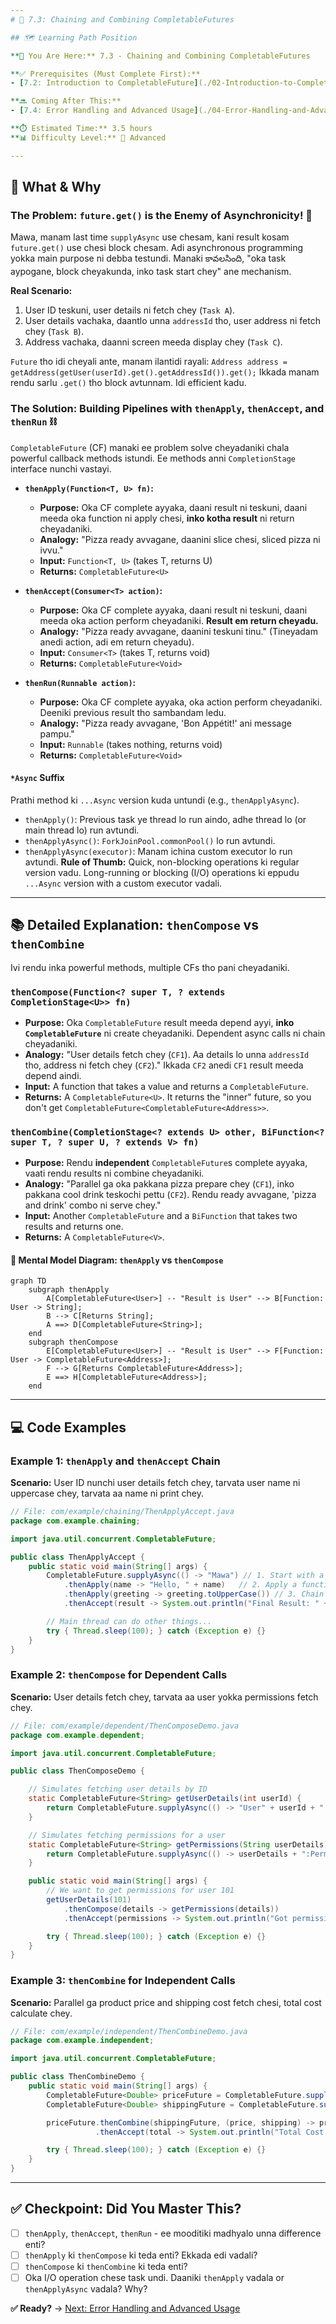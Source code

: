 ```yaml
---
# 🎯 7.3: Chaining and Combining CompletableFutures

## 🗺️ Learning Path Position

**📍 You Are Here:** 7.3 - Chaining and Combining CompletableFutures

**✅ Prerequisites (Must Complete First):**
- [7.2: Introduction to CompletableFuture](./02-Introduction-to-CompletableFuture.md) - `supplyAsync` ante ento, adi `CompletableFuture` object ni ela return chestundo teliyali.

**🔜 Coming After This:**
- [7.4: Error Handling and Advanced Usage](./04-Error-Handling-and-Advanced-Usage.md) - Ee async chains lo exceptions ni ela handle cheyalo nerchukuntam.

**⏱️ Estimated Time:** 3.5 hours
**📊 Difficulty Level:** 🔴 Advanced

---
```


## 🤔 What & Why

### The Problem: `future.get()` is the Enemy of Asynchronicity! 👿
Mawa, manam last time `supplyAsync` use chesam, kani result kosam `future.get()` use chesi block chesam. Adi asynchronous programming yokka main purpose ni debba testundi. Manaki కావలసింది, "oka task aypogane, block cheyakunda, inko task start chey" ane mechanism.

**Real Scenario:**
1.  User ID teskuni, user details ni fetch chey (`Task A`).
2.  User details vachaka, daantlo unna `addressId` tho, user address ni fetch chey (`Task B`).
3.  Address vachaka, daanni screen meeda display chey (`Task C`).

`Future` tho idi cheyali ante, manam ilantidi rayali:
`Address address = getAddress(getUser(userId).get().getAddressId()).get();`
Ikkada manam rendu sarlu `.get()` tho block avtunnam. Idi efficient kadu.

### The Solution: Building Pipelines with `thenApply`, `thenAccept`, and `thenRun` ⛓️
`CompletableFuture` (CF) manaki ee problem solve cheyadaniki chala powerful callback methods istundi. Ee methods anni `CompletionStage` interface nunchi vastayi.

- **`thenApply(Function<T, U> fn)`:**
  - **Purpose:** Oka CF complete ayyaka, daani result ni teskuni, daani meeda oka function ni apply chesi, **inko kotha result** ni return cheyadaniki.
  - **Analogy:** "Pizza ready avvagane, daanini slice chesi, sliced pizza ni ivvu."
  - **Input:** `Function<T, U>` (takes T, returns U)
  - **Returns:** `CompletableFuture<U>`

- **`thenAccept(Consumer<T> action)`:**
  - **Purpose:** Oka CF complete ayyaka, daani result ni teskuni, daani meeda oka action perform cheyadaniki. **Result em return cheyadu.**
  - **Analogy:** "Pizza ready avvagane, daanini teskuni tinu." (Tineyadam anedi action, adi em return cheyadu).
  - **Input:** `Consumer<T>` (takes T, returns void)
  - **Returns:** `CompletableFuture<Void>`

- **`thenRun(Runnable action)`:**
  - **Purpose:** Oka CF complete ayyaka, oka action perform cheyadaniki. Deeniki previous result tho sambandam ledu.
  - **Analogy:** "Pizza ready avvagane, 'Bon Appétit!' ani message pampu."
  - **Input:** `Runnable` (takes nothing, returns void)
  - **Returns:** `CompletableFuture<Void>`

#### `*Async` Suffix
Prathi method ki `...Async` version kuda untundi (e.g., `thenApplyAsync`).
- `thenApply()`: Previous task ye thread lo run aindo, adhe thread lo (or main thread lo) run avtundi.
- `thenApplyAsync()`: `ForkJoinPool.commonPool()` lo run avtundi.
- `thenApplyAsync(executor)`: Manam ichina custom executor lo run avtundi.
**Rule of Thumb:** Quick, non-blocking operations ki regular version vadu. Long-running or blocking (I/O) operations ki eppudu `...Async` version with a custom executor vadali.

---

## 📚 Detailed Explanation: `thenCompose` vs `thenCombine`

Ivi rendu inka powerful methods, multiple CFs tho pani cheyadaniki.

### `thenCompose(Function<? super T, ? extends CompletionStage<U>> fn)`
- **Purpose:** Oka `CompletableFuture` result meeda depend ayyi, **inko `CompletableFuture`** ni create cheyadaniki. Dependent async calls ni chain cheyadaniki.
- **Analogy:** "User details fetch chey (`CF1`). Aa details lo unna `addressId` tho, address ni fetch chey (`CF2`)." Ikkada `CF2` anedi `CF1` result meeda depend aindi.
- **Input:** A function that takes a value and returns a `CompletableFuture`.
- **Returns:** A `CompletableFuture<U>`. It returns the "inner" future, so you don't get `CompletableFuture<CompletableFuture<Address>>`.

### `thenCombine(CompletionStage<? extends U> other, BiFunction<? super T, ? super U, ? extends V> fn)`
- **Purpose:** Rendu **independent** `CompletableFuture`s complete ayyaka, vaati rendu results ni combine cheyadaniki.
- **Analogy:** "Parallel ga oka pakkana pizza prepare chey (`CF1`), inko pakkana cool drink teskochi pettu (`CF2`). Rendu ready avvagane, 'pizza and drink' combo ni serve chey."
- **Input:** Another `CompletableFuture` and a `BiFunction` that takes two results and returns one.
- **Returns:** A `CompletableFuture<V>`.

#### 🧠 Mental Model Diagram: `thenApply` vs `thenCompose`

```mermaid
graph TD
    subgraph thenApply
        A[CompletableFuture<User>] -- "Result is User" --> B[Function: User -> String];
        B --> C[Returns String];
        A ==> D[CompletableFuture<String>];
    end
    subgraph thenCompose
        E[CompletableFuture<User>] -- "Result is User" --> F[Function: User -> CompletableFuture<Address>];
        F --> G[Returns CompletableFuture<Address>];
        E ==> H[CompletableFuture<Address>];
    end
```

---

## 💻 Code Examples

### Example 1: `thenApply` and `thenAccept` Chain
**Scenario:** User ID nunchi user details fetch chey, tarvata user name ni uppercase chey, tarvata aa name ni print chey.
```java
// File: com/example/chaining/ThenApplyAccept.java
package com.example.chaining;

import java.util.concurrent.CompletableFuture;

public class ThenApplyAccept {
    public static void main(String[] args) {
        CompletableFuture.supplyAsync(() -> "Mawa") // 1. Start with a supplier
            .thenApply(name -> "Hello, " + name)   // 2. Apply a function
            .thenApply(greeting -> greeting.toUpperCase()) // 3. Chain another function
            .thenAccept(result -> System.out.println("Final Result: " + result)); // 4. Final action

        // Main thread can do other things...
        try { Thread.sleep(100); } catch (Exception e) {}
    }
}
```

### Example 2: `thenCompose` for Dependent Calls
**Scenario:** User details fetch chey, tarvata aa user yokka permissions fetch chey.
```java
// File: com/example/dependent/ThenComposeDemo.java
package com.example.dependent;

import java.util.concurrent.CompletableFuture;

public class ThenComposeDemo {

    // Simulates fetching user details by ID
    static CompletableFuture<String> getUserDetails(int userId) {
        return CompletableFuture.supplyAsync(() -> "User" + userId + ":Details");
    }

    // Simulates fetching permissions for a user
    static CompletableFuture<String> getPermissions(String userDetails) {
        return CompletableFuture.supplyAsync(() -> userDetails + ":Permissions");
    }

    public static void main(String[] args) {
        // We want to get permissions for user 101
        getUserDetails(101)
            .thenCompose(details -> getPermissions(details))
            .thenAccept(permissions -> System.out.println("Got permissions: " + permissions));

        try { Thread.sleep(100); } catch (Exception e) {}
    }
}
```

### Example 3: `thenCombine` for Independent Calls
**Scenario:** Parallel ga product price and shipping cost fetch chesi, total cost calculate chey.
```java
// File: com/example/independent/ThenCombineDemo.java
package com.example.independent;

import java.util.concurrent.CompletableFuture;

public class ThenCombineDemo {
    public static void main(String[] args) {
        CompletableFuture<Double> priceFuture = CompletableFuture.supplyAsync(() -> 25.0);
        CompletableFuture<Double> shippingFuture = CompletableFuture.supplyAsync(() -> 5.0);

        priceFuture.thenCombine(shippingFuture, (price, shipping) -> price + shipping)
                   .thenAccept(total -> System.out.println("Total Cost: " + total));

        try { Thread.sleep(100); } catch (Exception e) {}
    }
}
```

---

## ✅ Checkpoint: Did You Master This?

- [ ] `thenApply`, `thenAccept`, `thenRun` - ee mooditiki madhyalo unna difference enti?
- [ ] `thenApply` ki `thenCompose` ki teda enti? Ekkada edi vadali?
- [ ] `thenCompose` ki `thenCombine` ki teda enti?
- [ ] Oka I/O operation chese task undi. Daaniki `thenApply` vadala or `thenApplyAsync` vadala? Why?

**✅ Ready?** → [Next: Error Handling and Advanced Usage](./04-Error-Handling-and-Advanced-Usage.md)
